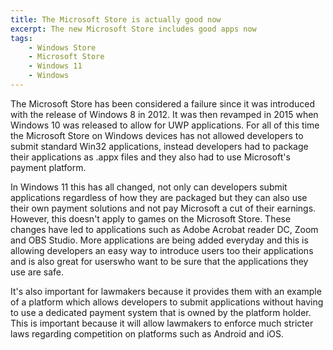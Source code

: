 ```yaml
---
title: The Microsoft Store is actually good now
excerpt: The new Microsoft Store includes good apps now
tags:
    - Windows Store
    - Microsoft Store
    - Windows 11
    - Windows
---
```


The Microsoft Store has been considered a failure since it was introduced with the release of Windows 8 in 2012. It was then revamped in 2015 when Windows 10 was released to allow for UWP applications. For all of this time the Microsoft Store on Windows devices has not allowed developers to submit standard Win32 applications, instead developers had to package their applications as .appx files and they also had to use Microsoft's payment platform.

In Windows 11 this has all changed, not only can developers submit applications regardless of how they are packaged but they can also use their own payment solutions and not pay Microsoft a cut of their earnings. However, this doesn't apply to games on the Microsoft Store. These changes have led to applications such as Adobe Acrobat reader DC, Zoom and OBS Studio. More applications are being added everyday and this is allowing developers an easy way to introduce users too their applications and is also great for userswho want to be sure that the applications they use are safe.

It's also important for lawmakers because it provides them with an example of a platform which allows developers to submit applications without having to use a dedicated payment system that is owned by the platform holder. This is important because it will allow lawmakers to enforce much stricter laws regarding competition on platforms such as Android and iOS. 
